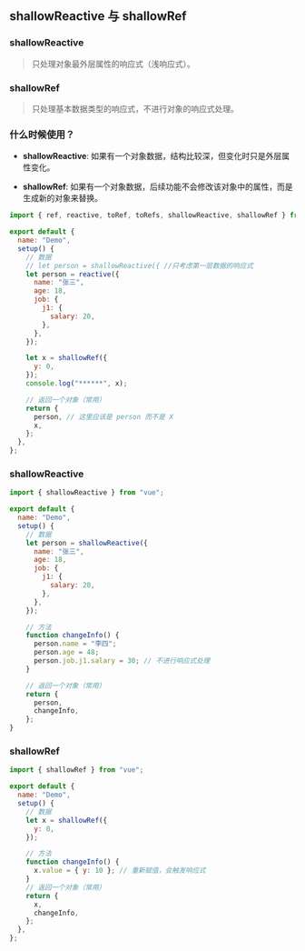 ## shallowReactive 与 shallowRef

### shallowReactive

> 只处理对象最外层属性的响应式（浅响应式）。

### shallowRef

> 只处理基本数据类型的响应式，不进行对象的响应式处理。

### 什么时候使用？

- **shallowReactive**: 如果有一个对象数据，结构比较深，但变化时只是外层属性变化。

- **shallowRef**: 如果有一个对象数据，后续功能不会修改该对象中的属性，而是生成新的对象来替换。

```javascript
import { ref, reactive, toRef, toRefs, shallowReactive, shallowRef } from "vue";

export default {
  name: "Demo",
  setup() {
    // 数据
    // let person = shallowReactive({ //只考虑第一层数据的响应式
    let person = reactive({
      name: "张三",
      age: 18,
      job: {
        j1: {
          salary: 20,
        },
      },
    });

    let x = shallowRef({
      y: 0,
    });
    console.log("******", x);

    // 返回一个对象（常用）
    return {
      person, // 这里应该是 person 而不是 X
      x,
    };
  },
};
```

### shallowReactive

```js
import { shallowReactive } from "vue";

export default {
  name: "Demo",
  setup() {
    // 数据
    let person = shallowReactive({
      name: "张三",
      age: 18,
      job: {
        j1: {
          salary: 20,
        },
      },
    });

    // 方法
    function changeInfo() {
      person.name = "李四";
      person.age = 48;
      person.job.j1.salary = 30; // 不进行响应式处理
    }

    // 返回一个对象（常用）
    return {
      person,
      changeInfo,
    };
}
```

### shallowRef

```js
import { shallowRef } from "vue";

export default {
  name: "Demo",
  setup() {
    // 数据
    let x = shallowRef({
      y: 0,
    });

    // 方法
    function changeInfo() {
      x.value = { y: 10 }; // 重新赋值，会触发响应式
    }
    // 返回一个对象（常用）
    return {
      x,
      changeInfo,
    };
  },
};
```
